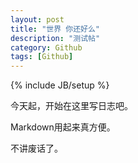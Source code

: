 ```yaml
---
layout: post
title: "世界 你还好么"
description: "测试帖"
category: Github
tags: [Github]
---
```

{% include JB/setup %}

今天起，开始在这里写日志吧。

Markdown用起来真方便。

不讲废话了。

